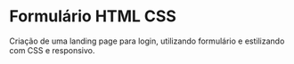 # Formulário HTML CSS

Criação de uma landing page para login, utilizando formulário e estilizando com CSS e responsivo.
